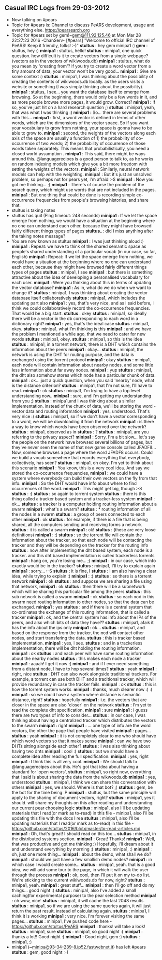 ## Casual IRC Logs from 29-03-2012
* Now talking on #pears
* Topic for #pears is: Channel to discuss PeARS development, usage and everything else. https://pearsearch.org
* Topic for #pears set by gem!~gem@111.92.125.46 at Mon Mar 28 22:27:23 2016
-ChanServ- [#pears] "Welcome to official IRC channel of PeARS! Keep it friendly, folks! :-)"
**stultus** : hey gem minipa1 :) 
**gem** : stultus, hey :)
**minipa1** : stultus, hello!
**stultus** : minipa1, one quick question.  how difficult is it to create  vectors from a single webpage? (vectors as in the vectors of wikiwoods.db) 
**minipa1** : stultus, what do you mean by 'creating from'? If you try to create a word vector from a tiny amount of data, your vector won't be very good...
**minipa1** : Give me some context :)
**stultus** : minipa1, I was thinking about the possibility of creating the contents of wikiwoods.db locally. as the users visits a website or something (I was simply thinking about the possibility). 
**minipa1** : stultus, I see... you want the database itself to emerge from browsing. So at the beginning, there would only be a few words in it, and as more people browse more pages, it would grow. Correct?
**minipa1** : If so, you've just hit on a hard research question ;)
**stultus** : minipa1, yeah, that was what I was thinking :) 
**minipa1** : So... there are several problems with this...
**minipa1** : first, a word vector is defined in terms of other words, which are the dimensions of the vector space. So if you want your vocabulary to grow from nothing, your space is gonna have to be able to grow to.
**minipa1** : second, the weights of the vectors along each axis of the space are usually a function of 1) the probability of co-occurrence of two words; 2) the probability of occurrence of those words taken separately. This means  that probabilistically, you need a closed world assumption .
**minipa1** : This said, there might be ways around this. @languagerecipes is a good person to talk to, as he works on random indexing models which give you a bit more freedom with setting the weights of the vectors.
**minipa1** : Similarly, neural network models can help with the weighting.
**minipa1** : But it's just an unsolved problem, so perhaps not for pears yet, I'm afraid :-S
**minipa1** : Now you got me thinking... ;)
**minipa1** : There's of course the problem of the search query, which might use words that are not included in the pages.
**minipa1** : But one thing that could be done is recording simple co-occurrence frequencies from people's browsing histories, and share that.
* stultus is taking notes
* stultus has quit (Ping timeout: 248 seconds)
**minipa1** : If we let the space emerge from nothing, we would have a situation at the beginning where no one can understand each other, because they might have browsed fairly different things types of pages
**stultus_** : did I miss anything after the taking notes message?
* You are now known as stultus
**minipa1** : I was just thinking aloud :)
**minipa1** : Repeat: we have to think of the shared semantic space as people's shared understanding of a particular vocab (in our case, so far, English)
**minipa1** : Repeat:  If we let the space emerge from nothing, we would have a situation at the beginning where no one can understand each other, because they might have browsed fairly different things types of pages
**stultus** : minipa1, I see 
**minipa1** : but there is something attractive about the idea of developing a personalised vocabulary for each user.
**minipa1** : Were you thinking about this in terms of updating the vector database?
**minipa1** : As in, what do we do when we want to change it?
**stultus** : minipa1, I was thinking about creating the vector database itself collaboratively 
**stultus** : minipa1, which includes the updating part also
**minipa1** : yes, that's very nice, and as I said before, I think we could collaboratively record the co-occurrence frequencies. That would be a big start.
**stultus** : okey
**stultus** : minipa1, so ideally there will be a vector in the db corresponding to each word in a dictionary right?
**minipa1** : yes, that's the ideal case
**stultus** : minipa1, okey. 
**stultus** : minipa1, what I'm thinking is this 
**minipa1** : and we have the problem I mentioned a while ago, that we need to cater for new words
**stultus** : minipa1, okey. 
**stultus** : minipa1, so this is the idea 
**stultus** : minipa1, in a torrent network, there is a DHT which contains the information about the peers 
**minipa1** : okay...
**stultus** : minipa1, the network is using the DHT for routing purpose, and the data is exchanged using the torrent protocol 
**minipa1** : okay
**stultus** : minipa1, each node will contain information about nearby nodes, and some little less information about far away nodes. 
**minipa1** : yup
**stultus** : minipa1, the dht also somehow stores which node has a particular chunk of data. 
**minipa1** : ok... just a quick question, when you said 'nearby' node, what is the distance criterion?
**stultus** : minipa1, that I'm not sure, I'll have to read. 
**minipa1** : ok
**stultus** : minipa1, I'm trying to have a top level understanding now.. 
**minipa1** : sure, and I'm getting my understanding from you ;)
**stultus** : minipa1,and I was thinking about a similar implementation. instead of the chunk of data, we'll be storing the word - vector data and routing information 
**minipa1** : yes, understood. That's very nice :)
**stultus** : minipa1, so if we don't have a vector corresponding to a word, we will be downloading it from the network 
**minipa1** : is there a way to know which words have been observed over the network?
**stultus** : minipa1, observed as in 
**stultus** : ?
**stultus** : minipa1, are you referring to the privacy aspect?
**minipa1** : Sorry, I'm a bit slow... let's say the people on the network have browsed several billions of pages, but they've never seen the name of that new game console called JFADF8... Now, someone browses a page where the word JFADF8 occurs. Could we build a vocab somewhere that records everything that everybody, collectively, has seen?
**stultus** : minipa1, oh okey. I'm yet to think about this scenario 
**minipa1** : You know, this is a very cool idea. And say we stored the co-occurrence frequencies,
**minipa1** : we could have a system where everybody can build their own vectors on the fly from that info.
**minipa1** : So the DHT would have info about where to find occurrences of the word.
**minipa1** : This might get big, though :-S
**stultus** : :) 
**stultus** : so again to torrent system 
**stultus** : there is this thing called a tracker based system and a tracker-less system 
**minipa1** : ok...
**stultus** : a tracker is a computer holding routing information about a swarm 
**minipa1** : what's a swarm?
**stultus** : * routing information of all the nodes in a swarm 
**stultus** : a group of peers connected to each other 
**minipa1** : ok
**stultus** : for example, if there is a file that is being shared,  all the computers sending and receiving forms a network 
**stultus** : it is called a swarm 
**minipa1** : ok!
**stultus** : (these are very loose definitions) 
**minipa1** : :)
**stultus** : so the torrent file will contain the information about the tracker, so that each node will be contacting the tracker and they will be depending on the tracker for the routing info 
**stultus** : now after implementing the dht based system, each node is a tracker.  and this dht based implementation is called trackerless torrents 
**minipa1** : hang on, you're losing me... ;)
**minipa1** : in our case, which info exactly would be in the tracker?
**stultus** : minipa1, I'll try to explain again 
**minipa1** : sorry... :-S
**stultus** : it is fine, I
**stultus** : I am also having a clear idea, while trying to explain :) 
**minipa1** : :)
**stultus** : so there is a torrent network
**minipa1** : ok
**stultus** : and suppose we are sharing a file using that network, 
**minipa1** : ok
**stultus** : then there will be a subnetwork which will be sharing this particular file among the peers 
**stultus** : this sub network is called a swarm 
**minipa1** : ok
**stultus** : so each nod in this swarm need routing information to other nodes, so that the data can be exchanged. 
**minipa1** : yes
**stultus** : and if there is a central system that co-ordinates the exchange of this routing information, that is called a tracker 
**minipa1** : ok, and the central system has info about the IPs of the peers, and also which bits of data they have??
**stultus** : minipa1, afaik it has the info about the ips only 
**minipa1** : ok...
**stultus** : minipa1, and based on the response from the tracker, the nod will contact other nodes, and start transfering the data. 
**stultus** : this is tracker based implementation. 
**minipa1** : yes, I see.
**stultus** : and in a trackerless implementation, there will be dht holding the routing information. 
**minipa1** : ok
**stultus** : and each peer will have some routing information about the nearby nodes 
**stultus** : this makes each node a tracker 
**minipa1** : aaaah! I get it now :)
**minipa1** : and if I ever need something from a distant node, I have to hop several times?
**stultus** : yeah 
**minipa1** : right, nice
**stultus** : DHT can also work alongside traditional trackers. For example, a torrent can use both DHT and a traditional tracker, which will provide redundancy in case the tracker fails.
**minipa1** : ok
**stultus** : this is how the torrent system works. 
**minipa1** : thanks, much clearer now :) :)
**minipa1** : so we could have a system where distance is semantic distance, right?
**stultus** : hopefully
**minipa1** : i.e. the vectors that are closer in the space are also 'closer' on the network
**stultus** : I'm yet to read the complete dht specification. 
**minipa1** : sure
**minipa1** : i guess there are two types of info to consider...
**stultus** : in our case, I was thinking about having a centralized tracker which distributes the vectors to the swarm
**minipa1** : right
**minipa1** : ... one type of info are the word vectors, the other the page that people have visited
**minipa1** : pages...
**stultus** : yeah 
**minipa1** : it is not completely clear to me who should have which word vectors so that it makes sense
**minipa1** : can we have two DHTs sitting alongside each other?
**stultus** : I was also thinking about having two dhts 
**minipa1** : cool :)
**stultus** : but we should have  a complete idea after reading the full specification. 
**minipa1** : yes, right
**minipa1** : I think this is all very cool.
**minipa1** : We should talk to @languagerecipes about this. He's got that idea about having a standard for 'open vectors',
**stultus** : minipa1, so right now, everything that I said is about sharing the data from the wikwoods.db
**minipa1** : yes, understood
**stultus** : minipa1, I think we can share this conversation with others 
**minipa1** : yes, we should. Where is that bot? ;)
**stultus** : gem, be the bot for the time being :P 
**minipa1** : stultus, but the same principle will apply to the sharing of document vectors, right?
**stultus** : minipa1, yes it should. will share my thoughts on this after reading and understanding our current pear choosing logic
**stultus** : minipa1, also I'll be updating materials that I read(or mark as to-read) in this file - minipa1, also I'll be updating this file with the docs I rea
**stultus** : minipa1, also I'll be updating materials that I read(or mark as to-read) in this file - https://github.com/stultus/2016/blob/master/to-read-articles.md
**minipa1** : Oh, that's great! I should read on this too...
**stultus** : minipa1, in the distributed systems section. 
**minipa1** : Great! Thanks!
**minipa1** : Well, that was productive and got me thinking :) Hopefully, I'll dream about it and understand everything by morning ;)
**stultus** : minipa1, :) 
**minipa1** : oh, just one more thing...
**minipa1** : about the demo, what shall we do?
**minipa1** : should we just have a few smallish demo nodes?
**minipa1** : in which case I would create some...
**stultus** : minipa1, yeah. that is a good idea, we will add some tour to the page, in which it will walk the user through the process 
**minipa1** : ok, cool, then I'll put it on my to-do list. We're sticking to the current wikiwoods.db for now, right?
**stultus** : minipa1, yeah. 
**minipa1** : great stuff...
**minipa1** : then I'll go off and do my things... good night :)
**stultus** : minipa1, also I've added a small caching(for experimental purpose) to the pear selection method 
**minipa1** : oh wow, nice!
**stultus** : minipa1, it will cache the last 2048 results 
**stultus** : minipa1, so if we are using the same queries again, it will just return the past result.  instead of calculating again. 
**stultus** : minipa1, I think it is working 
**minipa1** : very nice. I'm forever visiting the same pages...
**stultus** : minipa1, I've pushed  code here - https://github.com/stultus/PeARS
**minipa1** : thanks! will take a look!
**stultus** : minipa1, sure 
**stultus** : minipa1, so good night :) 
**minipa1** : thanks a lot!! Good night :)
**minipa1** : Good night, gem :)
**stultus** : minipa1, :) 
* minipa1 (~minipa@93-34-239-8.ip52.fastwebnet.it) has left #pears
**stultus** : gem, good night  :-)
